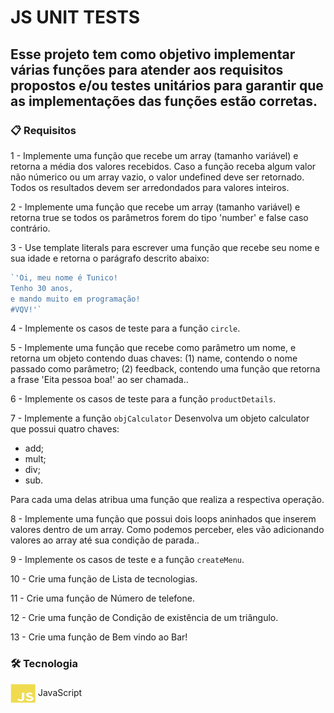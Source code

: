 # JS UNIT TESTS

## Esse projeto tem como objetivo implementar várias funções para atender aos requisitos propostos e/ou testes unitários para garantir que as implementações das funções estão corretas.

### 📋 Requisitos

1 - Implemente uma função que recebe um array (tamanho variável) e retorna a média dos valores recebidos. Caso a função receba algum valor não númerico ou um array vazio, o valor undefined deve ser retornado. Todos os resultados devem ser arredondados para valores inteiros. 

2 - Implemente uma função que recebe um array (tamanho variável) e retorna true se todos os parâmetros forem do tipo 'number' e false caso contrário.

3 - Use template literals para escrever uma função que recebe seu nome e sua idade e retorna o parágrafo descrito abaixo:

```javascript
`'Oi, meu nome é Tunico!
Tenho 30 anos,
e mando muito em programação!
#VQV!'`
```

4 - Implemente os casos de teste para a função `circle`.

5 - Implemente uma função que recebe como parâmetro um nome, e retorna um objeto contendo duas chaves:
    (1) name, contendo o nome passado como parâmetro;
    (2) feedback, contendo uma função que retorna a frase 'Eita pessoa boa!' ao ser chamada..

6 - Implemente os casos de teste para a função `productDetails`.

7 - Implemente a função `objCalculator`
Desenvolva um objeto calculator que possui quatro chaves:
  - add;
  - mult;
  - div;
  - sub.

Para cada uma delas atribua uma função que realiza a respectiva operação.

8 - Implemente uma função que possui dois loops aninhados que inserem valores dentro de um array. Como podemos perceber, eles vão adicionando valores ao array até sua condição de parada..

9 - Implemente os casos de teste e a função `createMenu`.

10 - Crie uma função de Lista de tecnologias.

11 - Crie uma função de Número de telefone.

12 - Crie uma função de Condição de existência de um triângulo.

13 - Crie uma função de Bem vindo ao Bar!

### 🛠 Tecnologia

 <img align="center" alt="Celi-Js" height="30" width="40" src="https://raw.githubusercontent.com/devicons/devicon/master/icons/javascript/javascript-plain.svg"> JavaScript

